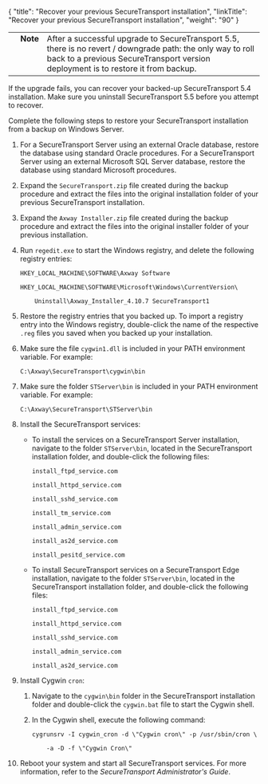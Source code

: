 {
    "title": "Recover your previous SecureTransport installation",
    "linkTitle": "Recover your previous SecureTransport installation",
    "weight": "90"
}<table cellpadding="0" cellspacing="0">
   <col/>
   <col/>
   <col/>
      <tr>
         <td valign="top">         </td>
         <td valign="top"><span><b>Note</b></span>
         </td>
         <td data-mc-autonum="&lt;b&gt;Note&lt;/b&gt;" valign="top">After a successful upgrade to <span>SecureTransport</span> <span>5.5</span>, there is no revert / downgrade path: the only way to roll back to a previous <span>SecureTransport</span> version deployment is to restore it from backup.          </td>
      </tr>
</table>

If the upgrade fails, you can recover your backed-up SecureTransport 5.4 installation. Make sure you uninstall SecureTransport 5.5 before you attempt to recover.

Complete the following steps to restore your SecureTransport installation from a backup on Windows Server.

1.  For a SecureTransport Server using an external Oracle database, restore the database using standard Oracle procedures. For a SecureTransport Server using an external Microsoft SQL Server database, restore the database using standard Microsoft procedures.

2.  Expand the `SecureTransport.zip` file created during the backup procedure and extract the files into the original installation folder of your previous SecureTransport installation.

3.  Expand the `Axway Installer.zip` file created during the backup procedure and extract the files into the original installer folder of your previous installation.

4.  Run `regedit.exe` to start the Windows registry, and delete the following registry entries:

        HKEY_LOCAL_MACHINE\SOFTWARE\Axway Software
        HKEY_LOCAL_MACHINE\SOFTWARE\Microsoft\Windows\CurrentVersion\
            Uninstall\Axway_Installer_4.10.7 SecureTransport1

5.  Restore the registry entries that you backed up. To import a registry entry into the Windows registry, double-click the name of the respective `.reg` files you saved when you backed up your installation.

6.  Make sure the file `cygwin1.dll` is included in your PATH environment variable. For example:

        C:\Axway\SecureTransport\cygwin\bin

7.  Make sure the folder `STServer\bin` is included in your PATH environment variable. For example:

        C:\Axway\SecureTransport\STServer\bin

8.  Install the SecureTransport services:
    -   To install the services on a SecureTransport Server installation, navigate to the folder `STServer\bin`, located in the SecureTransport installation folder, and double-click the following files:

            install_ftpd_service.com
            install_httpd_service.com
            install_sshd_service.com
            install_tm_service.com
            install_admin_service.com
            install_as2d_service.com
            install_pesitd_service.com

    -   To install SecureTransport services on a SecureTransport Edge installation, navigate to the folder `STServer\bin`, located in the SecureTransport installation folder, and double-click the following files:

            install_ftpd_service.com
            install_httpd_service.com
            install_sshd_service.com
            install_admin_service.com
            install_as2d_service.com

9.  Install Cygwin `cron`:
    1.  Navigate to the `cygwin\bin` folder in the SecureTransport installation folder and double-click the `cygwin.bat` file to start the Cygwin shell.

    2.  In the Cygwin shell, execute the following command:

            cygrunsrv -I cygwin_cron -d \"Cygwin cron\" -p /usr/sbin/cron \
                -a -D -f \"Cygwin Cron\"

10. Reboot your system and start all SecureTransport services. For more information, refer to the <span cshid="admin" data-version="5.3.5">*SecureTransport Administrator's Guide*</span>.
